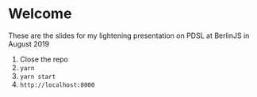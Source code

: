 # Welcome

These are the slides for my lightening presentation on PDSL at BerlinJS in August 2019

1. Close the repo
2. `yarn`
3. `yarn start`
4. `http://localhost:8000`
